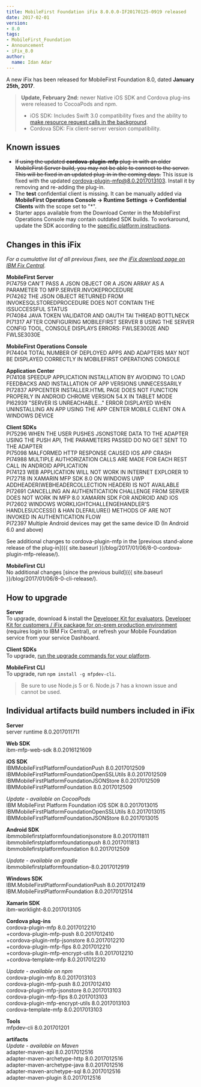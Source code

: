```yaml
---
title: MobileFirst Foundation iFix 8.0.0.0-IF20170125-0919 released
date: 2017-02-01
version:
- 8.0
tags:
- MobileFirst_Foundation
- Announcement
- iFix_8.0
author:
  name: Idan Adar 
---
```

A new iFix has been released for MobileFirst Foundation 8.0, dated **January 25th, 2017**.

> **Update, February 2nd:** newer Native iOS SDK and Cordova plug-ins were released to CocoaPods and npm.
> * iOS SDK: Includes Swift 3.0 compatibility fixes and the ability to [make resource request calls in the background]({{site.baseurl}}/tutorials/en/foundation/8.0/application-development/resource-request/ios/#callback-queue-for-completionhandler-and-delegate).
> * Cordova SDK: Fix client-server version compatibility.

## Known issues
* ~~If using the updated **cordova-plugin-mfp** plug-in with an older MobileFirst Server build, you may not be able to connect to the server. This will be fixed in an updated plug-in in the coming days.~~ This issue is fixed with the updated cordova-plugin-mfp@8.0.2017013103. Install it by removing and re-adding the plug-in.
* The **test** confidential client is missing. It can be manually added via **MobileFirst Operations Console → Runtime Settings → Confidential Clients** with the scope set to "*".
* Starter apps available from the Download Center in the MobileFirst Operations Console may contain outdated SDK builds. To workaround, update the SDK according to the [specific platform instructions]({{site.baseurl}}/tutorials/en/foundation/8.0/application-development/sdk/).

## Changes in this iFix
*For a cumulative list of all previous fixes, see the [iFix download page on IBM Fix Central](http://www.ibm.com/support/fixcentral/swg/quickorder?parent=ibm%7EOther%2Bsoftware&product=ibm/Other+software/IBM+MobileFirst+Platform+Foundation&release=8.0.0.0&platform=All&function=all&source=fc).*

**MobileFirst Server**  
PI74759 CAN'T PASS A JSON OBJECT OR A JSON ARRAY AS A PARAMETER TO MFP.SERVER.INVOKEPROCEDURE  
PI74262 THE JSON OBJECT RETURNED FROM INVOKESQLSTOREDPROCEDURE DOES NOT CONTAIN THE ISSUCCESSFUL STATUS  
PI74084 JAVA TOKEN VALIDATOR AND OAUTH TAI THREAD BOTTLNECK  
PI71317 AFTER CONFIGURING MOBILEFIRST SERVER 8 USING THE SERVER CONFIG TOOL, CONSOLE DISPLAYS ERRORS: FWLSE3002E AND FWLSE3030E

**MobileFirst Operations Console**  
PI74404 TOTAL NUMBER OF DEPLOYED APPS AND ADAPTERS MAY NOT BE DISPLAYED CORRECTLY IN MOBILEFIRST OPERATIONS CONSOLE  

**Application Center**  
PI74108 SPEEDUP APPLICATION INSTALLATION BY AVOIDING TO LOAD FEEDBACKS AND INSTALLATION OF APP VERSIONS UNNECESSARILY
PI72837 APPCENTER INSTALLER.HTML PAGE DOES NOT FUNCTION PROPERLY IN ANDROID CHROME VERSION 54.X IN TABLET MODE  
PI62939 "SERVER IS UNREACHABLE..." ERROR DISPLAYED WHEN UNINSTALLING AN APP USING THE APP CENTER MOBILE CLIENT ON A WINDOWS DEVICE    

**Client SDKs**  
PI75296 WHEN THE USER PUSHES JSONSTORE DATA TO THE ADAPTER USING THE PUSH API, THE PARAMETERS PASSED DO NO GET SENT TO THE ADAPTER  
PI75098 MALFORMED HTTP RESPONSE CAUSED IOS APP CRASH  
PI74988 MULTIPLE AUTHORIZATION CALLS ARE MADE FOR EACH REST CALL IN ANDROID APPLICATION  
PI74123 WEB APPLICATION WILL NOT WORK IN INTERNET EXPLORER 10  
PI72718 IN XAMARIN MFP SDK 8.0 ON WINDOWS UWP ADDHEADER(WEBHEADERCOLLECTION HEADER) IS NOT AVAILABLE  
PI72691 CANCELLING AN AUTHENTICATION CHALLENGE FROM SERVER DOES NOT WORK IN MFP 8.0 XAMARIN SDK FOR ANDROID AND IOS  
PI72602 WINDOWS WORKLIGHTCHALLENGEHANDLER'S HANDLESUCCESS() & HAN DLEFAILURE() METHODS OF ARE NOT INVOKED IN AUTHENTICATION FLOW  
PI72397 Multiple Android devices may get the same device ID (In Android 6.0 and above)  

See additional changes to cordova-plugin-mfp in the [previous stand-alone release of the plug-in]({{ site.baseurl }}/blog/2017/01/06/8-0-cordova-plugin-mfp-release/).

**MobileFirst CLI**  
No additional changes [since the previous build]({{ site.baseurl }}/blog/2017/01/06/8-0-cli-release/).

## How to upgrade
**Server**  
To upgrade, download &amp; install the [Developer Kit for evaluators]({{site.baseurl}}/downloads/), [Developer Kit for customers / iFix package for on-prem production environment](http://www.ibm.com/support/fixcentral/swg/quickorder?parent=ibm%7EOther%2Bsoftware&product=ibm/Other+software/IBM+MobileFirst+Platform+Foundation&release=8.0.0.0&platform=All&function=all&source=fc) (requires login to IBM Fix Central), or refresh your Mobile Foundation service from your service Dashboard.

**Client SDKs**  
To upgrade, [run the upgrade commands for your platform]({{site.baseurl}}/tutorials/en/foundation/8.0/application-development/sdk/).

**MobileFirst CLI**  
To upgrade, run `npm install -g mfpdev-cli`.

> Be sure to use Node.js 5 or 6. Node.js 7 has a known issue and cannot be used.

## Individual artifacts build numbers included in iFix
**Server**  
server runtime 8.0.2017011711

**Web SDK**  
ibm-mfp-web-sdk 8.0.2016121609  

**iOS SDK**  
IBMMobileFirstPlatformFoundationPush 8.0.2017012509  
IBMMobileFirstPlatformFoundationOpenSSLUtils 8.0.2017012509  
IBMMobileFirstPlatformFoundationJSONStore 8.0.2017012509  
IBMMobileFirstPlatformFoundation 8.0.2017012509  

*Update - available on CocoaPods*  
IBM MobileFirst Platform Foundation iOS SDK 8.0.2017013015  
IBMMobileFirstPlatformFoundationOpenSSLUtils 8.0.2017013015  
IBMMobileFirstPlatformFoundationJSONStore 8.0.2017013015

**Android SDK**  
ibmmobilefirstplatformfoundationjsonstore 8.0.2017011811  
ibmmobilefirstplatformfoundationpush  8.0.2017011813  
ibmmobilefirstplatformfoundation 8.0.2017012509  

*Update - available on gradle*  
ibmmobilefirstplatformfoundation-8.0.2017012919

**Windows SDK**  
IBM.MobileFirstPlatformFoundationPush 8.0.2017012419  
IBM.MobileFirstPlatformFoundation 8.0.2017012514

**Xamarin SDK**  
ibm-worklight-8.0.2017013105

**Cordova plug-ins**  
cordova-plugin-mfp 8.0.2017012210  
 +cordova-plugin-mfp-push 8.0.2017012410  
 +cordova-plugin-mfp-jsonstore 8.0.2017012210  
 +cordova-plugin-mfp-fips 8.0.2017012210  
 +cordova-plugin-mfp-encrypt-utils 8.0.2017012210  
 +cordova-template-mfp 8.0.2017012210 
 
*Update - available on npm*  
cordova-plugin-mfp 8.0.2017013103    
cordova-plugin-mfp-push 8.0.2017012410  
cordova-plugin-mfp-jsonstore 8.0.2017013103  
cordova-plugin-mfp-fips 8.0.2017013103  
cordova-plugin-mfp-encrypt-utils 8.0.2017013103  
cordova-template-mfp 8.0.2017013103  

**Tools**  
mfpdev-cli 8.0.201701201  

**artifacts**  
*Update - available on Maven*  
adapter-maven-api 8.0.2017012516  
adapter-maven-archetype-http 8.0.2017012516  
adapter-maven-archetype-java 8.0.2017012516  
adapter-maven-archetype-sql 8.0.2017012516  
adapter-maven-plugin 8.0.2017012516  
